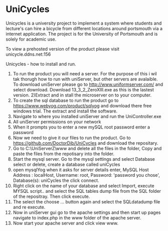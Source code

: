 # UniCycles
Unicycles is a university project to implement a system where students and lecture's can hire
a bicycle from different locations around portsmouth via a internet application. The project is for the University of 
Portsmouth and is solely for academic use.

To view a prehosted version of the product please visit unicycle.ddns.net:156

Unicycles - how to install and run.
1) To run the product you will need a server. For the purpose of this i wil tak thorugh how to run with uniServer, but other servers are avalaible.
To download uniServer please go to http://www.uniformserver.com/ and select download. Download 13_3_2_ZeroXIII.exe as this is the lastest version.
2)Extract and in stall the microserver on to your computer.
3) To create the sql database to run the product go to https://www.webyog.com/product/sqlyog and download there free windows trial.
The extract and install the software.
4) Navigate to where you installed uniServer and run the UniController.exe
5) All uniServer permissions on your network
6) When it prompts you to enter a new mySQL root password enter a password
7) Now we need to give it our files to run the product. Go to https://github.com/DoctorDib/UniCycles and download the repositary.
8) Go to C:\UniServerZ\www and delete all the files in the folder, Copy and paste the files from the repotisary into the folder.
9) Start the mysql server. Go to the mysql settings and select Database select or delete, create a database called uniCycles
10) open mysqlYog when it asks for server details enter, MySQL Host Address : localHost, Username: root, Password: 'password you chose', Database(s): uniCycles
the click connect.
11) Right click on the name of your database and select Import, execute MYSQL script.. and select the SQL tables dump file from the SQL folder of the repositray. Then click execute.
12) The select the choose ... button again and select the SQLdatadump file and re execute.
13) Now in uniServer gui go to the apache settings and then start up pages navigate to index.php in the www folder of the apache server. 
14) Now start your apache server and click view www.

